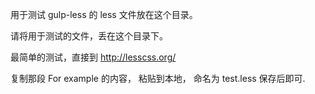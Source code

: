 用于测试 gulp-less 的 less 文件放在这个目录。

请将用于测试的文件，丢在这个目录下。

最简单的测试，直接到 http://lesscss.org/

复制那段  For example 的内容， 粘贴到本地， 命名为 test.less 保存后即可.